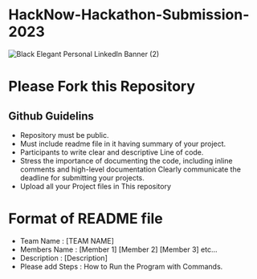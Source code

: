 # HackNow-Hackathon-Submission-2023
![Black Elegant Personal LinkedIn Banner (2)](https://github.com/IEEE-CS-GHRCE/Hacknow-Hackathon-Submission-2023/assets/139680254/dac49653-9ab8-42ea-bb6d-758d832b29e8)

# Please Fork this Repository
## Github Guidelins
* Repository must be public. 
* Must include readme file in it having summary of your project. 
* Participants to write clear and descriptive Line of code. 
* Stress the importance of documenting the code, including inline comments and high-level documentation Clearly communicate the deadline for submitting your projects.
* Upload all your Project files in This repository
  

# Format of README file
* Team Name : [TEAM NAME]
* Members Name : [Member 1] [Member 2] [Member 3] etc...
* Description : [Description]
* Please add Steps : How to Run the Program with Commands.

